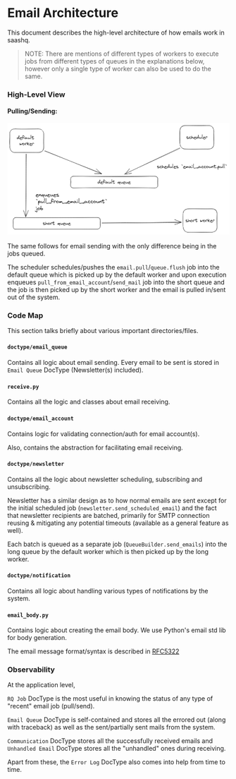# Email Architecture

This document describes the high-level architecture of how emails work in saashq.

> NOTE: There are mentions of different types of workers to execute jobs from different types of queues in the explanations below, however only a single type of worker can also be used to do the same.

### High-Level View

#### Pulling/Sending:

![email-pull-flow](assets/images/email-pull-flow.png)

The same follows for email sending with the only difference being in the jobs queued.

The scheduler schedules/pushes the `email.pull`/`queue.flush` job into the default queue which is picked up by the default worker and upon execution enqueues `pull_from_email_account`/`send_mail` job into the short queue and the job is then picked up by the short worker and the email is pulled in/sent out of the system.


### Code Map

This section talks briefly about various important directories/files.

#### `doctype/email_queue`

Contains all logic about email sending. Every email to be sent is stored in `Email Queue` DocType (Newsletter(s) included).

#### `receive.py`

Contains all the logic and classes about email receiving.

#### `doctype/email_account`

Contains logic for validating connection/auth for email account(s).

Also, contains the abstraction for facilitating email receiving.

#### `doctype/newsletter`

Contains all the logic about newsletter scheduling, subscribing and unsubscribing.

Newsletter has a similar design as to how normal emails are sent except for the initial scheduled job (`newsletter.send_scheduled_email`) and the fact that newsletter recipients are batched, primarily for SMTP connection reusing & mitigating any potential timeouts (available as a general feature as well).

Each batch is queued as a separate job (`QueueBuilder.send_emails`) into the long queue by the default worker which is then picked up by the long worker.

#### `doctype/notification`

Contains all logic about handling various types of notifications by the system.

#### `email_body.py`

Contains logic about creating the email body. We use Python's email std lib for body generation.

The email message format/syntax is described in [RFC5322](https://datatracker.ietf.org/doc/html/rfc5322)


### Observability

At the application level,

`RQ Job` DocType is the most useful in knowing the status of any type of "recent" email job (pull/send).

`Email Queue` DocType is self-contained and stores all the errored out (along with traceback) as well as the sent/partially sent mails from the system.

`Communication` DocType stores all the successfully received emails and `Unhandled Email` DocType stores all the "unhandled" ones during receiving.

Apart from these, the `Error Log` DocType also comes into help from time to time.
